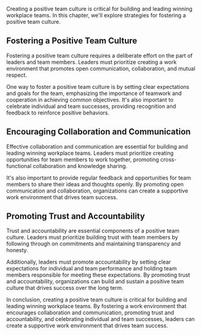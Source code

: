 
Creating a positive team culture is critical for building and leading winning workplace teams. In this chapter, we'll explore strategies for fostering a positive team culture.

Fostering a Positive Team Culture
---------------------------------

Fostering a positive team culture requires a deliberate effort on the part of leaders and team members. Leaders must prioritize creating a work environment that promotes open communication, collaboration, and mutual respect.

One way to foster a positive team culture is by setting clear expectations and goals for the team, emphasizing the importance of teamwork and cooperation in achieving common objectives. It's also important to celebrate individual and team successes, providing recognition and feedback to reinforce positive behaviors.

Encouraging Collaboration and Communication
-------------------------------------------

Effective collaboration and communication are essential for building and leading winning workplace teams. Leaders must prioritize creating opportunities for team members to work together, promoting cross-functional collaboration and knowledge sharing.

It's also important to provide regular feedback and opportunities for team members to share their ideas and thoughts openly. By promoting open communication and collaboration, organizations can create a supportive work environment that drives team success.

Promoting Trust and Accountability
----------------------------------

Trust and accountability are essential components of a positive team culture. Leaders must prioritize building trust with team members by following through on commitments and maintaining transparency and honesty.

Additionally, leaders must promote accountability by setting clear expectations for individual and team performance and holding team members responsible for meeting these expectations. By promoting trust and accountability, organizations can build and sustain a positive team culture that drives success over the long term.

In conclusion, creating a positive team culture is critical for building and leading winning workplace teams. By fostering a work environment that encourages collaboration and communication, promoting trust and accountability, and celebrating individual and team successes, leaders can create a supportive work environment that drives team success.

